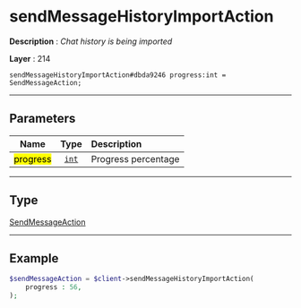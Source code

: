 # sendMessageHistoryImportAction

**Description** : *Chat history is being imported*

**Layer** : 214

```tl
sendMessageHistoryImportAction#dbda9246 progress:int = SendMessageAction;
```

---

## Parameters

| Name | Type | Description |
| :---: | :---: | :--- |
| <mark>progress</mark> | [`int`](type/int) | Progress percentage |

---

## Type

[SendMessageAction](type/SendMessageAction)

---

## Example

```php
$sendMessageAction = $client->sendMessageHistoryImportAction(
	progress : 56,
);
```